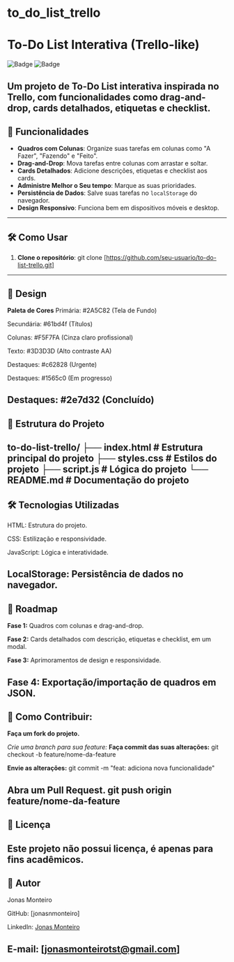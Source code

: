 # to_do_list_trello


# To-Do List Interativa (Trello-like)

![Badge](https://img.shields.io/badge/Status-Em%20Desenvolvimento-yellow)
![Badge](https://img.shields.io/badge/Tecnologias-HTML%2C%20CSS%2C%20JavaScript-blue)

Um projeto de To-Do List interativa inspirada no Trello, com funcionalidades como drag-and-drop, cards detalhados, etiquetas e checklist.
---

## 🚀 Funcionalidades

- **Quadros com Colunas**: Organize suas tarefas em colunas como "A Fazer", "Fazendo" e "Feito".
- **Drag-and-Drop**: Mova tarefas entre colunas com arrastar e soltar.
- **Cards Detalhados**: Adicione descrições, etiquetas e checklist aos cards.
- **Administre Melhor o Seu tempo**: Marque as suas prioridades.
- **Persistência de Dados**: Salve suas tarefas no `localStorage` do navegador.
- **Design Responsivo**: Funciona bem em dispositivos móveis e desktop.
---

## 🛠️ Como Usar
1. **Clone o repositório**:
   git clone [https://github.com/seu-usuario/to-do-list-trello.git]
---

## 🎨 Design
**Paleta de Cores**
Primária: #2A5C82 (Tela de Fundo)

Secundária: #61bd4f (Títulos)

Colunas: #F5F7FA (Cinza claro profissional)

Texto: #3D3D3D (Alto contraste AA)

Destaques: #c62828 (Urgente)

Destaques: #1565c0 (Em progresso)

Destaques: #2e7d32 (Concluído)
---
## 📂 Estrutura do Projeto
to-do-list-trello/
├── index.html          # Estrutura principal do projeto
├── styles.css           # Estilos do projeto
├── script.js            # Lógica do projeto
└── README.md           # Documentação do projeto
---
## 🛠️ Tecnologias Utilizadas
HTML: Estrutura do projeto.

CSS: Estilização e responsividade.

JavaScript: Lógica e interatividade.

LocalStorage: Persistência de dados no navegador.
---

## 📝 Roadmap
**Fase 1:** Quadros com colunas e drag-and-drop.

**Fase 2:** Cards detalhados com descrição, etiquetas e checklist, em um modal.

**Fase 3:** Aprimoramentos de design e responsividade.

**Fase 4:** Exportação/importação de quadros em JSON.
---

## 🤝 Como Contribuir:
**Faça um fork do projeto.**

*Crie uma branch para sua feature:*
**Faça commit das suas alterações:**
git checkout -b feature/nome-da-feature

**Envie as alterações:**
git commit -m "feat: adiciona nova funcionalidade"

**Abra um Pull Request.**
git push origin feature/nome-da-feature
---

## 📄 Licença
Este projeto não possui licença, é apenas para fins acadêmicos.
---

## 👤 Autor
Jonas Monteiro

GitHub: [jonasnmonteiro]

LinkedIn: [Jonas Monteiro](https://www.linkedin.com/in/jonasmonteiro/)

E-mail: [jonasmonteirotst@gmail.com]
---
